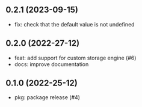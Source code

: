 ## 0.2.1 (2023-09-15)

- fix: check that the default value is not undefined

## 0.2.0 (2022-27-12)

- feat: add support for custom storage engine (#6)
- docs: improve documentation

## 0.1.0 (2022-25-12)

- pkg: package release (#4)
